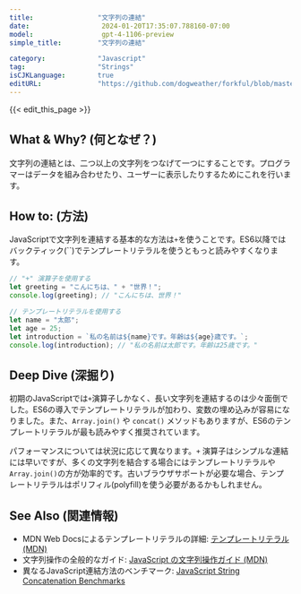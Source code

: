 ```yaml
---
title:                "文字列の連結"
date:                  2024-01-20T17:35:07.788160-07:00
model:                 gpt-4-1106-preview
simple_title:         "文字列の連結"

category:             "Javascript"
tag:                  "Strings"
isCJKLanguage:        true
editURL:              "https://github.com/dogweather/forkful/blob/master/content/ja/javascript/concatenating-strings.md"
---
```


{{< edit_this_page >}}

## What & Why? (何となぜ？)
文字列の連結とは、二つ以上の文字列をつなげて一つにすることです。プログラマーはデータを組み合わせたり、ユーザーに表示したりするためにこれを行います。

## How to: (方法)
JavaScriptで文字列を連結する基本的な方法は`+`を使うことです。ES6以降ではバックティック(``)でテンプレートリテラルを使うともっと読みやすくなります。

```javascript
// "+" 演算子を使用する
let greeting = "こんにちは、" + "世界！";
console.log(greeting); // "こんにちは、世界！"

// テンプレートリテラルを使用する
let name = "太郎";
let age = 25;
let introduction = `私の名前は${name}です。年齢は${age}歳です。`;
console.log(introduction); // "私の名前は太郎です。年齢は25歳です。"
```

## Deep Dive (深掘り)
初期のJavaScriptでは`+`演算子しかなく、長い文字列を連結するのは少々面倒でした。ES6の導入でテンプレートリテラルが加わり、変数の埋め込みが容易になりました。また、`Array.join()` や `concat()` メソッドもありますが、ES6のテンプレートリテラルが最も読みやすく推奨されています。

パフォーマンスについては状況に応じて異なります。`+` 演算子はシンプルな連結には早いですが、多くの文字列を結合する場合にはテンプレートリテラルや`Array.join()`の方が効率的です。古いブラウザサポートが必要な場合、テンプレートリテラルはポリフィル(polyfill)を使う必要があるかもしれません。

## See Also (関連情報)
- MDN Web Docsによるテンプレートリテラルの詳細: [テンプレートリテラル (MDN)](https://developer.mozilla.org/ja/docs/Web/JavaScript/Reference/Template_literals)
- 文字列操作の全般的なガイド: [JavaScript の文字列操作ガイド (MDN)](https://developer.mozilla.org/ja/docs/Web/JavaScript/Guide/Text_formatting)
- 異なるJavaScript連結方法のベンチマーク: [JavaScript String Concatenation Benchmarks](https://jsben.ch/)
